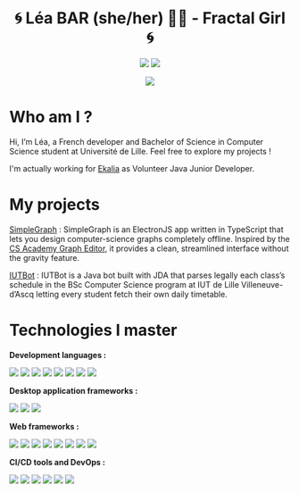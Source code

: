 <h1 align="center">🌀 Léa BAR (she/her) 🏳️‍⚧️ - Fractal Girl 🌀</h1>
<p align="center">
  <a href="https://www.linkedin.com/in/lea-bar/"><img src="https://img.shields.io/badge/LinkedIn-0077B5?style=for-the-badge&logo=linkedin&logoColor=white"/></a>
  <a href="mailto:contact@0xlea.fr"><img src="https://img.shields.io/badge/Email-D14836?style=for-the-badge&logoColor=white"/></a>
</p>
<p align="center">
  <img src="https://i.imgur.com/koavhuC.gif"/>
</p>

# Who am I ?

Hi, I’m Léa, a French developer and Bachelor of Science in Computer Science student at Université de Lille. Feel free to explore my projects !

I'm actually working for [Ekalia](https://ekalia.fr) as Volunteer Java Junior Developer.

# My projects
[SimpleGraph](https://github.com/Lea-Bar/SimpleGraph) : SimpleGraph is an ElectronJS app written in TypeScript that lets you design computer-science graphs completely offline. Inspired by the [CS Academy Graph Editor](https://csacademy.com/app/graph_editor/), it provides a clean, streamlined interface without the gravity feature.

[IUTBot](https://github.com/Lea-Bar/IUTBot) : IUTBot is a Java bot built with JDA that parses legally each class’s schedule in the BSc Computer Science program at IUT de Lille Villeneuve-d’Ascq letting every student fetch their own daily timetable.

# Technologies I master
<p><strong>Development languages :</strong></p>
<p align="left">
  <img src="https://img.shields.io/badge/Java-ED8B00.svg?style=for-the-badge&logo=openjdk&logoColor=black">
  <img src="https://img.shields.io/badge/JavaScript-F7DF1E.svg?style=for-the-badge&logo=JavaScript&logoColor=black">
  <img src="https://img.shields.io/badge/Rust-000000.svg?style=for-the-badge&logo=Rust&logoColor=white">
  <img src="https://img.shields.io/badge/Bash-4EAA25.svg?style=for-the-badge&logo=GNU-Bash&logoColor=white">
  <img src="https://img.shields.io/badge/TypeScript-3178C6.svg?style=for-the-badge&logo=TypeScript&logoColor=white">
  <img src="https://img.shields.io/badge/C++-00599C.svg?style=for-the-badge&logo=C%2B%2B&logoColor=white">
  <img src="https://img.shields.io/badge/Python-3776AB.svg?style=for-the-badge&logo=Python&logoColor=white">
  <img src="https://img.shields.io/badge/PHP-%23777BB4.svg?style=for-the-badge&logo=php&logoColor=white">
</p>
<p><strong>Desktop application frameworks :</strong></p>
<p align="left">
  <img src="https://img.shields.io/badge/Slint-2379F4.svg?style=for-the-badge&logo=Slint&logoColor=white">
  <img src="https://img.shields.io/badge/Electron-47848F.svg?style=for-the-badge&logo=Electron&logoColor=white">
  <img src="https://img.shields.io/badge/Flutter-02569B.svg?style=for-the-badge&logo=Flutter&logoColor=white">
</p>
<p><strong>Web frameworks :</strong></p>
<p align="left">
  <img src="https://img.shields.io/badge/Next.js-000000.svg?style=for-the-badge&logo=nextdotjs&logoColor=white">
  <img src="https://img.shields.io/badge/Svelte-FF3E00.svg?style=for-the-badge&logo=Svelte&logoColor=white">
  <img src="https://img.shields.io/badge/Express-000000.svg?style=for-the-badge&logo=Express&logoColor=white">
  <img src="https://img.shields.io/badge/Nuxt-00DC82.svg?style=for-the-badge&logo=Nuxt&logoColor=white">
  <img src="https://img.shields.io/badge/Flask-000000.svg?style=for-the-badge&logo=Flask&logoColor=white">
  <img src="https://img.shields.io/badge/Astro-BC52EE.svg?style=for-the-badge&logo=Astro&logoColor=white">
  <img src="https://img.shields.io/badge/Vite-646CFF.svg?style=for-the-badge&logo=Vite&logoColor=white">
  <img src="https://img.shields.io/badge/Symfony-%23000000.svg?style=for-the-badge&logo=symfony&logoColor=white">
</p>
<p><strong>CI/CD tools and DevOps :</strong></p>
<p align="left">
  <img src="https://img.shields.io/badge/Docker-2496ED.svg?style=for-the-badge&logo=Docker&logoColor=white">
  <img src="https://img.shields.io/badge/QEMU-FF6600.svg?style=for-the-badge&logo=QEMU&logoColor=white">
  <img src="https://img.shields.io/badge/Podman-892CA0.svg?style=for-the-badge&logo=Podman&logoColor=white">
  <img src="https://img.shields.io/badge/Kubernetes-326CE5.svg?style=for-the-badge&logo=Kubernetes&logoColor=white">
  <img src="https://img.shields.io/badge/Jenkins-D24939.svg?style=for-the-badge&logo=Jenkins&logoColor=white">
  <img src="https://img.shields.io/badge/Git-F05032.svg?style=for-the-badge&logo=Git&logoColor=white">
</p>
